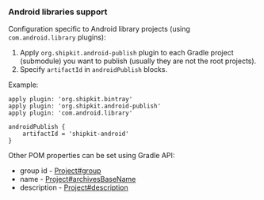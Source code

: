 ### Android libraries support

Configuration specific to Android library projects (using `com.android.library` plugins):

1. Apply `org.shipkit.android-publish` plugin to each Gradle project (submodule) you want to publish
(usually they are not the root projects).
2. Specify `artifactId` in `androidPublish` blocks.

Example:

```Gradle
apply plugin: 'org.shipkit.bintray'
apply plugin: 'org.shipkit.android-publish'
apply plugin: 'com.android.library'

androidPublish {
    artifactId = 'shipkit-android'
}

```

Other POM properties can be set using Gradle API:
* group id - [Project#group](https://docs.gradle.org/current/dsl/org.gradle.api.Project.html#org.gradle.api.Project:group)
* name - [Project#archivesBaseName](https://docs.gradle.org/current/dsl/org.gradle.api.Project.html#org.gradle.api.Project:archivesBaseName)
* description - [Project#description](https://docs.gradle.org/current/dsl/org.gradle.api.Project.html#org.gradle.api.Project:description)
